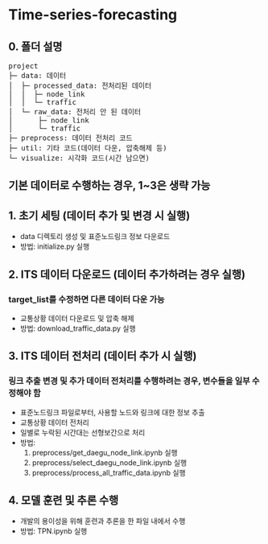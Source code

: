 # Time-series-forecasting

## 0. 폴더 설명
<pre>
project
├─ data: 데이터
│  ├─ processed_data: 전처리된 데이터
│  │  ├─ node_link
│  │  └─ traffic
│  └─ raw_data: 전처리 안 된 데이터
│      ├─ node_link
│      └─ traffic
├─ preprocess: 데이터 전처리 코드
├─ util: 기타 코드(데이터 다운, 압축해제 등)
└─ visualize: 시각화 코드(시간 남으면)
</pre>

## 기본 데이터로 수행하는 경우, 1~3은 생략 가능

## 1. 초기 세팅 (데이터 추가 및 변경 시 실행)
- data 디렉토리 생성 및 표준노드링크 정보 다운로드
- 방법: initialize.py 실행

## 2. ITS 데이터 다운로드 (데이터 추가하려는 경우 실행)
### target_list를 수정하면 다른 데이터 다운 가능
- 교통상황 데이터 다운로드 및 압축 해제
- 방법: download_traffic_data.py 실행

## 3. ITS 데이터 전처리 (데이터 추가 시 실행)
### 링크 추출 변경 및 추가 데이터 전처리를 수행하려는 경우, 변수들을 일부 수정해야 함
- 표준노드링크 파일로부터, 사용할 노드와 링크에 대한 정보 추출
- 교통상황 데이터 전처리
- 일별로 누락된 시간대는 선형보간으로 처리
- 방법:  
    1. preprocess/get_daegu_node_link.ipynb 실행
    2. preprocess/select_daegu_node_link.ipynb 실행
    3. preprocess/process_all_traffic_data.ipynb 실행

## 4. 모델 훈련 및 추론 수행
- 개발의 용이성을 위해 훈련과 추론을 한 파일 내에서 수행
- 방법: TPN.ipynb 실행
